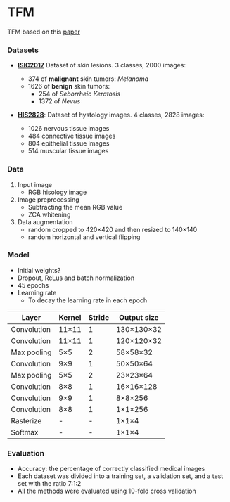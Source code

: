 # TFM

TFM based on this [paper](https://www.hindawi.com/journals/cin/2018/2061516/)

### Datasets

- [**ISIC2017**](https://challenge.kitware.com/#phase/5840f53ccad3a51cc66c8dab) Dataset of skin lesions. 3 classes, 2000 images:
  - 374 of **malignant** skin tumors: *Melanoma*
  - 1626 of **benign** skin tumors:
    - 254 of *Seborrheic Keratosis*
    - 1372 of *Nevus*

- [**HIS2828**](http://online.unillanos.edu.co:8084/histologyDS/): Dataset of hystology images. 4 classes, 2828 images:
  - 1026 nervous tissue images
  - 484 connective tissue images
  - 804 epithelial tissue images
  - 514 muscular tissue images


### Data

1. Input image
   - RGB hisology image
2. Image preprocessing
   - Subtracting the mean RGB value
   - ZCA whitening
3. Data augmentation
   - random cropped to 420×420 and then resized to 140×140
   - random horizontal and vertical flipping


### Model

- Initial weights?
- Dropout, ReLus and batch normalization
- 45 epochs
- Learning rate
  -  To decay the learning rate in each epoch

  
Layer       | Kernel | Stride | Output size
------------|--------|--------|------------
Convolution | 11×11  |    1   | 130×130×32
Convolution | 11×11  |    1   | 120×120×32
Max pooling | 5×5    |    2   | 58×58×32
Convolution | 9×9    |    1   | 50×50×64
Max pooling | 5×5    |    2   | 23×23×64
Convolution | 8×8    |    1   | 16×16×128
Convolution | 9×9    |    1   | 8×8×256
Convolution | 8×8    |    1   | 1×1×256
Rasterize   |    -   |    -   | 1×1×4
Softmax     |    -   |    -   | 1×1×4

### Evaluation

- Accuracy: the percentage of correctly classified medical images
- Each dataset was divided into a training set, a validation set, and a test set with the ratio 7:1:2
- All the methods were evaluated using 10-fold cross validation